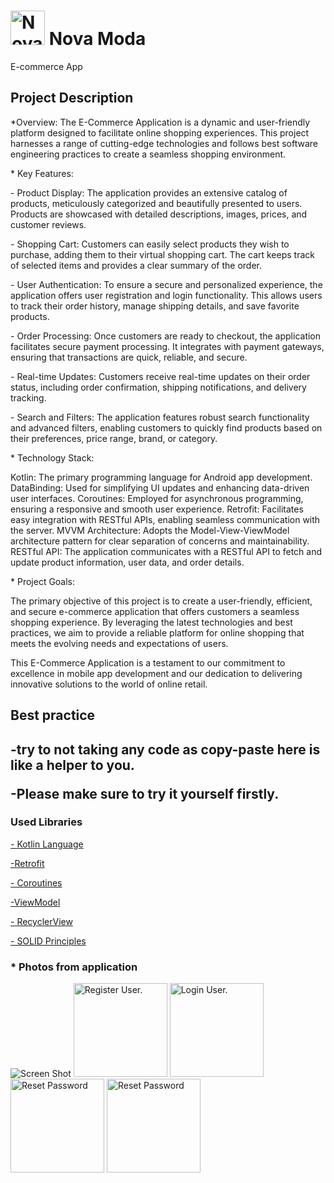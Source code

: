 <html>
  <head> 
    <body>

     
<h1> <img src="https://www.linkpicture.com/q/novamoda_logo.png" alt ="Nova Moda" width=55 hight=50> Nova Moda  </h1>
 <p>E-commerce App</p>
 <h2> Project Description </h2>
  <p>*Overview:
  The E-Commerce Application is a dynamic and user-friendly platform designed to facilitate online shopping experiences.
    This project harnesses a range of cutting-edge technologies and follows best software engineering practices to create a seamless shopping environment.</p>

<p>* Key Features:

<p> - Product Display: The application provides an extensive catalog of products, meticulously categorized and beautifully presented to users. 
Products are showcased with detailed descriptions, images, prices, and customer reviews.</p>

<p> - Shopping Cart: Customers can easily select products they wish to purchase, 
adding them to their virtual shopping cart. The cart keeps track of selected items and provides a clear summary of the order.</p>

<p>- User Authentication: To ensure a secure and personalized experience, the application offers user registration and login functionality. 
  This allows users to track their order history, manage shipping details, and save favorite products.</p>

<p>- Order Processing: Once customers are ready to checkout, the application facilitates secure payment processing.
  It integrates with payment gateways, ensuring that transactions are quick, reliable, and secure.</p>

<p> - Real-time Updates: Customers receive real-time updates on their order status, including order confirmation, shipping notifications, and delivery tracking.</p>

<p>- Search and Filters: The application features robust search functionality and advanced filters, enabling customers to quickly find products based on their preferences, price range, brand, or category.</p>

<p>* Technology Stack:

Kotlin: The primary programming language for Android app development.
DataBinding: Used for simplifying UI updates and enhancing data-driven user interfaces.
Coroutines: Employed for asynchronous programming, ensuring a responsive and smooth user experience.
Retrofit: Facilitates easy integration with RESTful APIs, enabling seamless communication with the server.
MVVM Architecture: Adopts the Model-View-ViewModel architecture pattern for clear separation of concerns and maintainability.
RESTful API: The application communicates with a RESTful API to fetch and update product information, user data, and order details.</p>
<p> * Project Goals:

The primary objective of this project is to create a user-friendly, efficient, and secure e-commerce application that offers customers a seamless shopping experience. By leveraging the latest technologies and best practices, we aim to provide a reliable platform for online shopping that meets the evolving needs and expectations of users.

This E-Commerce Application is a testament to our commitment to excellence in mobile app development and our dedication to delivering innovative solutions to the world of online retail.</p>

 <h2>Best practice<h2/>
       <p> -try to not taking any code as copy-paste here is like a helper to you.</p> 
       <p> -Please make sure to try it yourself firstly.</p>
       <h3>Used Libraries</h3>
       <p><a href ="https://kotlinlang.org/">- Kotlin Language</a></p>
        <a href="https://square.github.io/retrofit/"> -Retrofit</a></p>
       <p><a href= "https://developer.android.com/topic/architecture?gclsrc=ds](https://developer.android.com/kotlin/coroutines">- Coroutines</a></p>
       <p><a href= "https://developer.android.com/topic/libraries/architecture/viewmodels">-ViewModel</a></p>
      <p><a href="https://developer.android.com/jetpack/androidx/releases/recyclerview">- RecyclerView</a></p>
        <p><a href="https://www.themoviedb.org/](https://en.wikipedia.org/wiki/SOLID">- SOLID Principles</a></p>
<h3>* Photos from application </h3>
  <img src="https://www.linkpicture.com/q/novamoda_logo.png" alt="Screen Shot">
  <img src="https://i.postimg.cc/Xq2sRWvD/Screenshot-com-hole-Code-novamoda.jpg" alt="Register User." width=150 hight=150>  
   <img src="https://i.postimg.cc/Hsg5gRM6/Screenshot-com-hole-Code-novamoda.jpg" alt=" Login User." width=150 hight=150>
  <img src="https://i.postimg.cc/xdcN52r1/Screenshot-com-hole-Code-novamoda.jpg" alt="Reset Password" width=150 hight=150>
  <img src="https://i.postimg.cc/X7LZ0J4v/Screenshot-com-hole-Code-novamoda.jpg" alt="Reset Password" width=150 hight=150>








    
<head/>
  <html/>
 </body>
